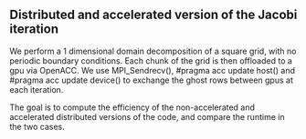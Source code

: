 ## Distributed and accelerated version of the Jacobi iteration

We perform a 1 dimensional domain decomposition of a square grid, with no periodic boundary conditions. Each chunk of the grid is then offloaded to a gpu via OpenACC. We use MPI_Sendrecv(), #pragma acc update host() and #pragma acc update device() to exchange the ghost rows between gpus at each iteration.

The goal is to compute the efficiency of the non-accelerated and accelerated distributed versions of the code, and compare the runtime in the two cases.
